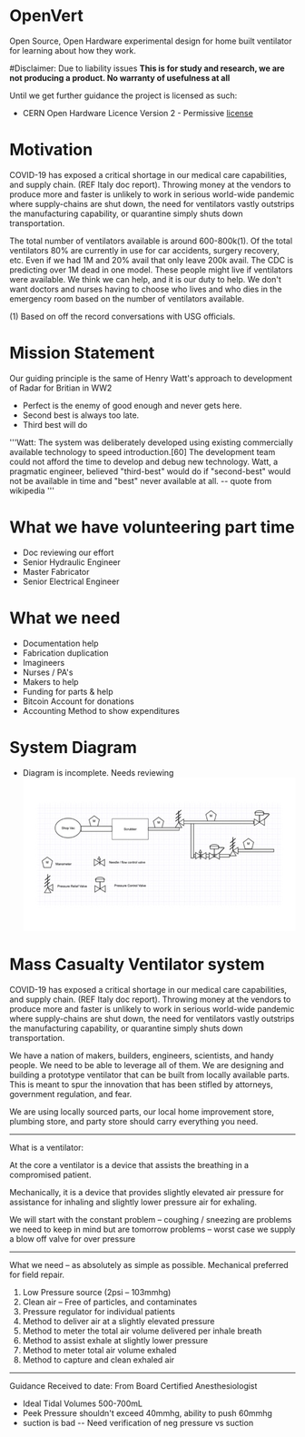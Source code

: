 # OpenVert
Open Source, Open Hardware experimental design for home built ventilator for learning about how they work.

#Disclaimer:
Due to liability issues
**This is for study and research, we are not producing a product. No warranty of usefulness at all**

Until we get further guidance the project is licensed as such:
* CERN Open Hardware Licence Version 2 - Permissive
[license](/license.md)

# Motivation
COVID-19 has exposed a critical shortage in our medical care capabilities, and supply chain. (REF Italy doc report). Throwing money at the vendors to produce more and faster is unlikely to work in serious world-wide pandemic where supply-chains are shut down, the need for ventilators vastly outstrips the manufacturing capability, or quarantine simply shuts down transportation.


The total number of ventilators available is around 600-800k(1). Of the total ventilators 80% are currently in use for car accidents, surgery recovery, etc. Even if we had 1M and 20% avail that only leave 200k avail. The CDC is predicting over 1M dead in one model. These people might live if ventilators were available. We think we can help, and it is our duty to help. We don't want doctors and nurses having to choose who lives and who dies in the emergency room based on the number of ventilators available.


(1) Based on off the record conversations with USG officials.

# Mission Statement
Our guiding principle is the same of Henry Watt's approach to development of Radar for Britian in WW2
- Perfect is the enemy of good enough and never gets here.
- Second best is always too late.
- Third best will do

'''Watt: The system was deliberately developed using existing commercially available technology to speed introduction.[60] The development team could not afford the time to develop and debug new technology. Watt, a pragmatic engineer, believed "third-best" would do if "second-best" would not be available in time and "best" never available at all. -- quote from wikipedia
'''

# What we have volunteering part time
- Doc reviewing our effort
- Senior Hydraulic Engineer
- Master Fabricator
- Senior Electrical Engineer

# What we need
- Documentation help
- Fabrication duplication
- Imagineers
- Nurses / PA's
- Makers to help
- Funding for parts & help
- Bitcoin Account for donations
- Accounting Method to show expenditures

# System Diagram
- Diagram is incomplete. Needs reviewing
![Parts used](/AirSource/FlowDiagramv1.jpg)

# Mass Casualty Ventilator system

COVID-19 has exposed a critical shortage in our medical care capabilities, and supply chain. (REF Italy doc report). Throwing money at the vendors to produce more and faster is unlikely to work in serious world-wide pandemic where supply-chains are shut down, the need for ventilators vastly outstrips the manufacturing capability, or quarantine simply shuts down transportation.

We have a nation of makers, builders, engineers, scientists, and handy people. We need to be able to leverage all of them. We are designing and building a prototype ventilator that can be built from locally available parts. This is meant to spur the innovation that has been stifled by attorneys, government regulation, and fear.

We are using locally sourced parts, our local home improvement store, plumbing store, and party store should carry everything you need.

-----------

What is a ventilator:

At the core a ventilator is a device that assists the breathing in a compromised patient.

Mechanically, it is a device that provides slightly elevated air pressure for assistance for inhaling and slightly lower pressure air for exhaling.

We will start with the constant problem – coughing / sneezing are problems we need to keep in mind but are tomorrow problems – worst case we supply a blow off valve for over pressure

------------
What we need – as absolutely as simple as possible. Mechanical preferred for field repair.

1)	Low Pressure source (2psi – 103mmhg)
2)	Clean air – Free of particles, and contaminates
3)	Pressure regulator for individual patients
4)	Method to deliver air at a slightly elevated pressure
5)	Method to meter the total air volume delivered per inhale breath
6)	Method to assist exhale at slightly lower pressure
7)	Method to meter total air volume exhaled
8)	Method to capture and clean exhaled air


---------------
Guidance Received to date:
From Board Certified Anesthesiologist
* Ideal Tidal Volumes 500-700mL
* Peek Pressure shouldn't exceed 40mmhg, ability to push 60mmhg
* suction is bad -- Need verification of neg pressure vs suction
